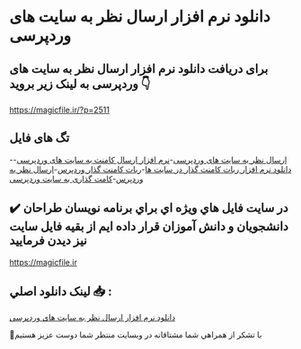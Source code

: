 # دانلود نرم افزار ارسال نظر به سایت های وردپرسی

## برای دریافت دانلود نرم افزار ارسال نظر به سایت های وردپرسی به لینک زیر بروید 👇

https://magicfile.ir/?p=2511

## تگ های فایل

-[ارسال نظر به سایت های وردپرسی](https://magicfile.ir/product/%d9%86%d8%b1%d9%85-%d8%a7%d9%81%d8%b2%d8%a7%d8%b1-%d8%a7%d8%b1%d8%b3%d8%a7%d9%84-%d9%86%d8%b8%d8%b1-%d8%a8%d9%87-%d8%b3%d8%a7%db%8c%d8%aa-%d9%87%d8%a7%db%8c-%d9%88%d8%b1%d8%af%d9%be%d8%b1%d8%b3%db%8c/)-[نرم افزار ارسال کامنت به سایت های وردپرسی](https://magicfile.ir/product/%d9%86%d8%b1%d9%85-%d8%a7%d9%81%d8%b2%d8%a7%d8%b1-%d8%a7%d8%b1%d8%b3%d8%a7%d9%84-%d9%86%d8%b8%d8%b1-%d8%a8%d9%87-%d8%b3%d8%a7%db%8c%d8%aa-%d9%87%d8%a7%db%8c-%d9%88%d8%b1%d8%af%d9%be%d8%b1%d8%b3%db%8c/)-[دانلود نرم افزار ربات کامنت گذار در سایت ها](https://magicfile.ir/product/%d9%86%d8%b1%d9%85-%d8%a7%d9%81%d8%b2%d8%a7%d8%b1-%d8%a7%d8%b1%d8%b3%d8%a7%d9%84-%d9%86%d8%b8%d8%b1-%d8%a8%d9%87-%d8%b3%d8%a7%db%8c%d8%aa-%d9%87%d8%a7%db%8c-%d9%88%d8%b1%d8%af%d9%be%d8%b1%d8%b3%db%8c/)-[ربات کامنت گذار وردپرس](https://magicfile.ir/product/%d9%86%d8%b1%d9%85-%d8%a7%d9%81%d8%b2%d8%a7%d8%b1-%d8%a7%d8%b1%d8%b3%d8%a7%d9%84-%d9%86%d8%b8%d8%b1-%d8%a8%d9%87-%d8%b3%d8%a7%db%8c%d8%aa-%d9%87%d8%a7%db%8c-%d9%88%d8%b1%d8%af%d9%be%d8%b1%d8%b3%db%8c/)-[ارسال نظر به وردپرس](https://magicfile.ir/product/%d9%86%d8%b1%d9%85-%d8%a7%d9%81%d8%b2%d8%a7%d8%b1-%d8%a7%d8%b1%d8%b3%d8%a7%d9%84-%d9%86%d8%b8%d8%b1-%d8%a8%d9%87-%d8%b3%d8%a7%db%8c%d8%aa-%d9%87%d8%a7%db%8c-%d9%88%d8%b1%d8%af%d9%be%d8%b1%d8%b3%db%8c/)-[کامت گذاری به سایت وردپرسی](https://magicfile.ir/product/%d9%86%d8%b1%d9%85-%d8%a7%d9%81%d8%b2%d8%a7%d8%b1-%d8%a7%d8%b1%d8%b3%d8%a7%d9%84-%d9%86%d8%b8%d8%b1-%d8%a8%d9%87-%d8%b3%d8%a7%db%8c%d8%aa-%d9%87%d8%a7%db%8c-%d9%88%d8%b1%d8%af%d9%be%d8%b1%d8%b3%db%8c/)

## ✔️ در سايت فايل هاي ويژه اي براي برنامه نويسان طراحان دانشجويان و دانش آموزان قرار داده ايم از بقيه فايل سايت نيز ديدن فرماييد

https://magicfile.ir


## لينک دانلود اصلي 📥 :

[دانلود نرم افزار ارسال نظر به سایت های وردپرسی](https://magicfile.ir/product/%d9%86%d8%b1%d9%85-%d8%a7%d9%81%d8%b2%d8%a7%d8%b1-%d8%a7%d8%b1%d8%b3%d8%a7%d9%84-%d9%86%d8%b8%d8%b1-%d8%a8%d9%87-%d8%b3%d8%a7%db%8c%d8%aa-%d9%87%d8%a7%db%8c-%d9%88%d8%b1%d8%af%d9%be%d8%b1%d8%b3%db%8c/) 


🙏با تشکر از همراهي شما مشتاقانه در وبسایت منتظر شما دوست عزیز هستیم

